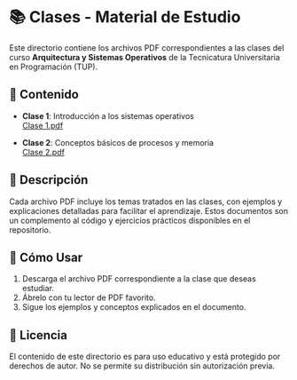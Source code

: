# 📚 Clases - Material de Estudio

Este directorio contiene los archivos PDF correspondientes a las clases del curso **Arquitectura y Sistemas Operativos** de la Tecnicatura Universitaria en Programación (TUP).

## 📂 Contenido

- **Clase 1**: Introducción a los sistemas operativos  
  [Clase 1.pdf](Clase%201.pdf)

- **Clase 2**: Conceptos básicos de procesos y memoria  
  [Clase 2.pdf](Clase%202.pdf)

## 📝 Descripción

Cada archivo PDF incluye los temas tratados en las clases, con ejemplos y explicaciones detalladas para facilitar el aprendizaje. Estos documentos son un complemento al código y ejercicios prácticos disponibles en el repositorio.

## 🚀 Cómo Usar

1. Descarga el archivo PDF correspondiente a la clase que deseas estudiar.
2. Ábrelo con tu lector de PDF favorito.
3. Sigue los ejemplos y conceptos explicados en el documento.

## 📄 Licencia

El contenido de este directorio es para uso educativo y está protegido por derechos de autor. No se permite su distribución sin autorización previa.

